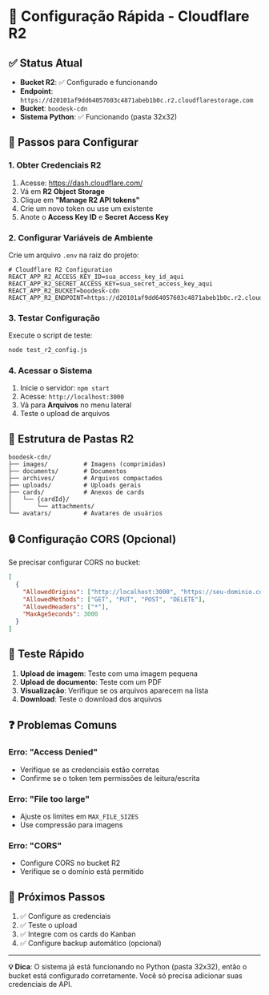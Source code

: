 # 🚀 Configuração Rápida - Cloudflare R2

## ✅ **Status Atual**
- **Bucket R2**: ✅ Configurado e funcionando
- **Endpoint**: `https://d20101af9dd64057603c4871abeb1b0c.r2.cloudflarestorage.com`
- **Bucket**: `boodesk-cdn`
- **Sistema Python**: ✅ Funcionando (pasta 32x32)

## 🔧 **Passos para Configurar**

### 1. Obter Credenciais R2
1. Acesse: https://dash.cloudflare.com/
2. Vá em **R2 Object Storage**
3. Clique em **"Manage R2 API tokens"**
4. Crie um novo token ou use um existente
5. Anote o **Access Key ID** e **Secret Access Key**

### 2. Configurar Variáveis de Ambiente

Crie um arquivo `.env` na raiz do projeto:

```env
# Cloudflare R2 Configuration
REACT_APP_R2_ACCESS_KEY_ID=sua_access_key_id_aqui
REACT_APP_R2_SECRET_ACCESS_KEY=sua_secret_access_key_aqui
REACT_APP_R2_BUCKET=boodesk-cdn
REACT_APP_R2_ENDPOINT=https://d20101af9dd64057603c4871abeb1b0c.r2.cloudflarestorage.com
```

### 3. Testar Configuração

Execute o script de teste:

```bash
node test_r2_config.js
```

### 4. Acessar o Sistema

1. Inicie o servidor: `npm start`
2. Acesse: `http://localhost:3000`
3. Vá para **Arquivos** no menu lateral
4. Teste o upload de arquivos

## 📁 **Estrutura de Pastas R2**

```
boodesk-cdn/
├── images/          # Imagens (comprimidas)
├── documents/       # Documentos
├── archives/        # Arquivos compactados
├── uploads/         # Uploads gerais
├── cards/           # Anexos de cards
│   └── {cardId}/
│       └── attachments/
└── avatars/         # Avatares de usuários
```

## 🔒 **Configuração CORS (Opcional)**

Se precisar configurar CORS no bucket:

```json
[
  {
    "AllowedOrigins": ["http://localhost:3000", "https://seu-dominio.com"],
    "AllowedMethods": ["GET", "PUT", "POST", "DELETE"],
    "AllowedHeaders": ["*"],
    "MaxAgeSeconds": 3000
  }
]
```

## 🧪 **Teste Rápido**

1. **Upload de imagem**: Teste com uma imagem pequena
2. **Upload de documento**: Teste com um PDF
3. **Visualização**: Verifique se os arquivos aparecem na lista
4. **Download**: Teste o download dos arquivos

## ❓ **Problemas Comuns**

### Erro: "Access Denied"
- Verifique se as credenciais estão corretas
- Confirme se o token tem permissões de leitura/escrita

### Erro: "File too large"
- Ajuste os limites em `MAX_FILE_SIZES`
- Use compressão para imagens

### Erro: "CORS"
- Configure CORS no bucket R2
- Verifique se o domínio está permitido

## 🎯 **Próximos Passos**

1. ✅ Configure as credenciais
2. ✅ Teste o upload
3. ✅ Integre com os cards do Kanban
4. ✅ Configure backup automático (opcional)

---

**💡 Dica**: O sistema já está funcionando no Python (pasta 32x32), então o bucket está configurado corretamente. Você só precisa adicionar suas credenciais de API.

